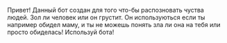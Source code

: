 Привет! Данный бот создан для того что-бы распозновать чуства людей. Зол ли человек или он грустит. Он используються если ты например обидел маму, и ты не можешь понять зла ли она на тебя или просто обиделась!
Используй бота!
